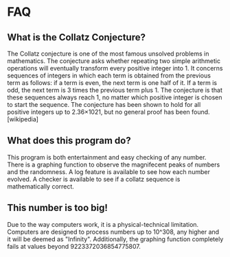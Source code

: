 # FAQ
## What is the Collatz Conjecture?
The Collatz conjecture is one of the most famous unsolved problems in mathematics. The conjecture asks whether repeating two simple arithmetic operations will eventually transform every positive integer into 1. It concerns sequences of integers in which each term is obtained from the previous term as follows: if a term is even, the next term is one half of it. If a term is odd, the next term is 3 times the previous term plus 1. The conjecture is that these sequences always reach 1, no matter which positive integer is chosen to start the sequence. The conjecture has been shown to hold for all positive integers up to 2.36×1021, but no general proof has been found. [wikipedia]

## What does this program do?
This program is both entertainment and easy checking of any number. There is a graphing function to observe the magnifecent peaks of numbers and the randomness. A log feature is available to see how each number evolved. A checker is available to see if a collatz sequence is mathematically correct.

## This number is too big!
Due to the way computers work, it is a physical-technical limitation. Computers are designed to process numbers up to 10^308, any higher and it will be deemed as "Infinity". Additionally, the graphing function completely fails at values beyond 9223372036854775807. 
